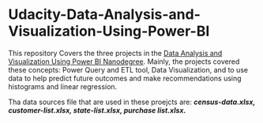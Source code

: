 # Udacity-Data-Analysis-and-Visualization-Using-Power-BI
This repository Covers the three projects in the [Data Analysis and Visualization Using Power BI Nanodegree](https://www.udacity.com/course/data-analysis-and-visualization-with-power-BI-nanodegree--nd331). Mainly, the projects covered these concepts: Power Query and ETL tool, Data Visualization, and to use data to help predict future outcomes and make recommendations using histograms and linear regression.

Tha data sources file that are used in these proejcts are: ***census-data.xlsx,  customer-list.xlsx, state-list.xlsx, purchase list.xlsx.***
